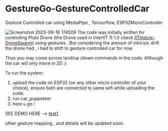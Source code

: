 # GestureGo-GestureControlledCar
Gesture Controlled car using MediaPipe , Tensorflow, ESP32MicroController

![Screenshot 2023-09-16 174509](https://github.com/SairajLoke/GestureGo-GestureControlledCar/assets/104747561/b8b0b44a-ce1e-45f3-aae6-029816b48179)
The code was initially written for controlling Pluto Drone (the Drone used in InterIIT 1)
1.0 check [IITIndore-DroneSwarm](https://github.com/IVDC-Club-IIT-Indore/DroneSwarm-InterIIT-2023)) using gestures .
But considering the amount of intrinsic drift the drone had , i had to shift to gesture controlled car for now.

Thus you may come across land/up /down commands in the code.
Although the car will only move in 2D :)


To run the system:

1) upload the code on ESP32 (on any other micro controller of your choice), ensure both are connected to same wifi while uploading the code.
2) run car_puppeteer
3) here u go !

SEE DEMO HERE --> [test1](https://drive.google.com/file/d/1uKzp2QUKbPOFD_vvzlonVccE8bzvTCFc/view?usp=share_link)

other gesture mapping , and details will be updated soon. 
